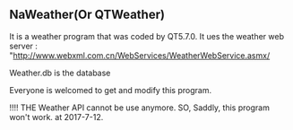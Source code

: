 ## NaWeather(Or QTWeather)
It is a weather program that was coded by QT5.7.0.
It ues the weather web server : "http://www.webxml.com.cn/WebServices/WeatherWebService.asmx/

Weather.db is the database

Everyone is welcomed to get and modify this program.

!!!! THE Weather API cannot be use anymore. SO, Saddly, this program won't work. at 2017-7-12.
